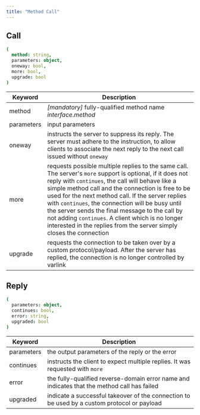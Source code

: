 ```yaml
---
title: "Method Call"
---
```


## Call
```nim
(
  method: string,
  parameters: object,
  oneway: bool,
  more: bool,
  upgrade: bool
)
```

|Keyword   |Description                                     |
|----------|------------------------------------------------|
|method    |*[mandatory]* fully-qualified method name _interface_._method_|
|parameters|input parameters                                |
|oneway    |instructs the server to suppress its reply. The server must adhere to the instruction, to allow clients to associate the next reply to the next call issued without `oneway`|
|more      |requests possible multiple replies to the same call. The server's `more` support is optional, if it does not reply with `continues`, the call will behave like a simple method call and the connection is free to be used for the next method call. If the server replies with `continues`, the connection will be busy until the server sends the final message to the call by not adding `continues`. A client which is no longer interested in the replies from the server simply closes the connection|
|upgrade   |requests the connection to be taken over by a custom protocol/payload. After the server has replied, the connection is no longer controlled by varlink|

## Reply
```nim
(
  parameters: object,
  continues: bool,
  error: string,
  upgraded: bool
)
```

|Keyword   |Description                                    |
|----------|-----------------------------------------------|
|parameters|the output parameters of the reply or the error|
|continues |instructs the client to expect multiple replies. It was requested with `more`|
|error     |the fully-qualified reverse-domain error name and indicates that the method call has failed|
|upgraded  |indicate a successful takeover of the connection to be used by a custom protocol or payload|
